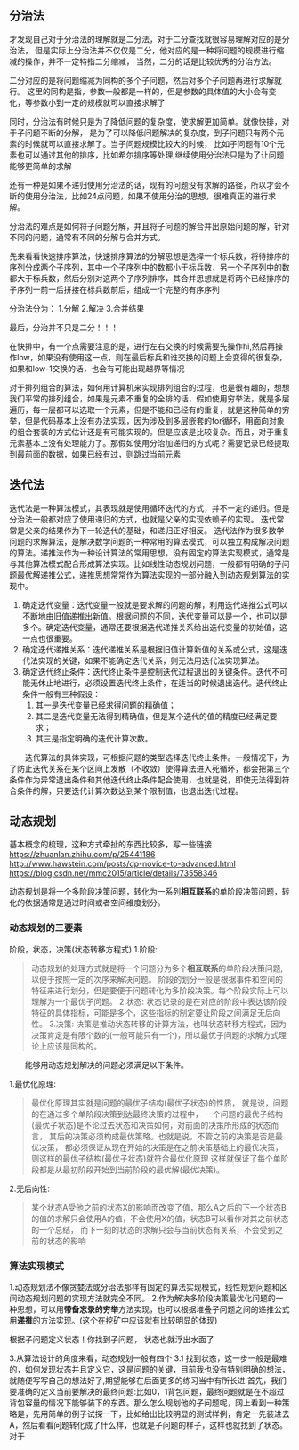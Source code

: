 


## 分治法
才发现自己对于分治法的理解就是二分法，对于二分查找就很容易理解对应的是分治法，
但是实际上分治法并不仅仅是二分，他对应的是一种将问题的规模进行缩减的操作，并不一定特指二分缩减，
当然，二分的话是比较优秀的分治方法。

二分对应的是将问题缩减为同构的多个子问题，然后对多个子问题再进行求解就行。
这里的同构是指，参数一般都是一样的，但是参数的具体值的大小会有变化，等参数小到一定的规模就可以直接求解了

同时，分治法有时候只是为了降低问题的复杂度，使求解更加简单。就像快排，对于子问题不断的分解，
是为了可以降低问题解决的复杂度，到子问题只有两个元素的时候就可以直接求解了。当子问题规模比较大的时候，
比如子问题有10个元素也可以通过其他的排序，比如希尔排序等处理,继续使用分治法只是为了让问题能够更简单的求解

还有一种是如果不递归使用分治法的话，现有的问题没有求解的路径，所以才会不断的使用分治法，比如24点问题，如果不使用分治的思想，很难真正的进行求解。

分治法的难点是如何将子问题分解，并且将子问题的解合并出原始问题的解，针对不同的问题，通常有不同的分解与合并方式。

先来看看快速排序算法，快速排序算法的分解思想是选择一个标兵数，将待排序的序列分成两个子序列，其中一个子序列中的数都小于标兵数，另一个子序列中的数都大于标兵数，然后分别对这两个子序列排序，其合并思想就是将两个已经排序的子序列一前一后拼接在标兵数前后，组成一个完整的有序序列


分治法分为：
1.分解
2.解决
3.合并结果

最后，分治并不只是二分！！！

在快排中，有一个点需要注意的是，进行左右交换的时候需要先操作hi,然后再操作low，如果没有使用这一点，则在最后标兵和谁交换的问题上会变得的很复杂，如果和low-1交换的话，也会有可能出现越界等情况

对于排列组合的算法，如何用计算机来实现排列组合的过程，也是很有趣的，想想我们平常的排列组合，如果是元素不重复的全排的话，假如使用穷举法，就是多层遍历，每一层都可以选取一个元素，但是不能和已经有的重复，就是这种简单的穷举，但是代码基本上没有办法实现，因为涉及到多层嵌套的for循环，用面向对象的组合套装的方式估计还是有可能实现的。但是应该是比较复杂。而且，对于重复元素基本上没有处理能力了。那假如使用分治加递归的方式呢？需要记录已经提取到最前面的数据，如果已经有过，则跳过当前元素


## 迭代法
迭代法是一种算法模式，其表现就是使用循环迭代的方式，并不一定的递归。但是分治法一般都对应了使用递归的方式，也就是父亲的实现依赖子的实现。
迭代常常是父亲的结果作为下一轮迭代的基础，和递归正好相反。
迭代法作为很多数学问题的求解算法，是解决数学问题的一种常用的算法模式，可以独立构成解决问题的算法。递推法作为一种设计算法的常用思想，没有固定的算法实现模式，通常是与其他算法模式配合形成算法实现。比如线性动态规划问题，一般都有明确的子问题最优解递推公式，递推思想常常作为算法实现的一部分融入到动态规划算法的实现中。


1. 确定迭代变量：迭代变量一般就是要求解的问题的解，利用迭代递推公式可以不断地由旧值递推出新值。根据问题的不同，迭代变量可以是一个，也可以是多个。确定迭代变量，通常还要根据迭代递推关系给出迭代变量的初始值，这一点也很重要。
2. 确定迭代递推关系：迭代递推关系是根据旧值计算新值的关系或公式，这是迭代法实现的关键，如果不能确定迭代关系，则无法用迭代法实现算法。
3. 确定迭代终止条件：迭代终止条件是控制迭代过程退出的关键条件。迭代不可能无休止地进行，必须设置迭代终止条件，在适当的时候退出迭代。迭代终止条件一般有三种假设：
    1. 其一是迭代变量已经求得问题的精确值；
    2. 其二是迭代变量无法得到精确值，但是某个迭代的值的精度已经满足要求；
    3. 其三是指定明确的迭代计算次数。

&emsp;&emsp;迭代算法的具体实现，可根据问题的类型选择迭代终止条件。一般情况下，为了防止迭代关系在某个区间上发散（不收敛）使得算法进入死循环，都会把第三个条件作为异常退出条件和其他迭代终止条件配合使用，也就是说，即使无法得到符合条件的解，只要迭代计算次数达到某个限制值，也退出迭代过程。





## 动态规划
基本概念的梳理，这种方式牵扯的东西比较多，写一些链接
https://zhuanlan.zhihu.com/p/25441186
http://www.hawstein.com/posts/dp-novice-to-advanced.html
https://blog.csdn.net/mmc2015/article/details/73558346

动态规划是将一个多阶段决策问题，转化为一系列**相互联系**的单阶段决策问题，转化的依据通常是通过时间或者空间维度划分。
### 动态规划的三要素
阶段，状态，决策(状态转移方程式)
1.阶段:
>动态规划的处理方式就是将一个问题分为多个**相互联系**的单阶段决策问题,以便于按照一定的次序来解决问题。
阶段的划分一般是根据事件和空间的特征来进行划分，但是要便于问题转化为多阶段决策。每个阶段实际上可以理解为一个最优子问题。
2.状态:
>状态记录的是在对应的阶段中表达该阶段特征的具体指标，可能是多个，这些指标的制定要让阶段之间满足无后向性。
3.决策:
>决策是推动状态转移的计算方法，也叫状态转移方程式，因为决策肯定是有限个数的(一般可能只有一个)，所以最优子问题的求解方式理论上应该是同构的。


&emsp;&emsp;能够用动态规划解决的问题必须满足以下条件。

1.最优化原理:
>最优化原理其实就是问题的最优子结构(最优子状态)的性质，
就是说，问题的在通过多个单阶段决策到达最终决策的过程中，
一个问题的最优子结构(最优子状态)是不论过去状态和决策如何，对前面的决策所形成的状态而言，
其后的决策必须构成最优策略。也就是说，不管之前的决策是否是最优决策，
都必须保证从现在开始的决策是在之前决策基础上的最优决策，则这样的最优子结构(最优子状态)就符合最优化原理
这样就保证了每个单阶段都是从最初阶段开始到当前阶段的最优解(最优决策)。

2.无后向性:
>某个状态A受他之前的状态X的影响而改变了值，那么A之后的下一个状态B的值的求解只会使用A的值，不会使用X的值，状态B可以看作对其之前状态的一个总结，
而下一刻的状态的求解只会与当前状态有关系，不会受到之前的状态的影响

### 算法实现模式
1.动态规划法不像贪婪法或分治法那样有固定的算法实现模式，线性规划问题和区间动态规划问题的实现方法就完全不同。
2.作为解决多阶段决策最优化问题的一种思想，可以用**带备忘录的穷举**方法实现，也可以根据堆叠子问题之间的递推公式用**递推**的方法实现。(这个在挖矿中应该就有比较明显的体现)

根据子问题定义状态！你找到子问题， 状态也就浮出水面了

3.从算法设计的角度来看，动态规划一般有四个
3.1 找到状态，这一步一般是最难的，如何发现状态并且定义它，这是问题的关键，目前我也没有特别明确的想法，就随便写写自己的想法好了,期望能够在后面更多的练习当中有所长进
首先，我们要准确的定义当前要解决的最终问题:比如0，1背包问题，最终问题就是在不超过背包容量的情况下能够装下的东西。那么怎么规划他的子问题呢，网上看到一种策略是，先用简单的例子试探一下，比如给出比较明显的测试样例，肯定一先装进去A，然后看看问题转化成了什么样，也就是子问题的样子，这样也就找到了状态。对于
 
 

